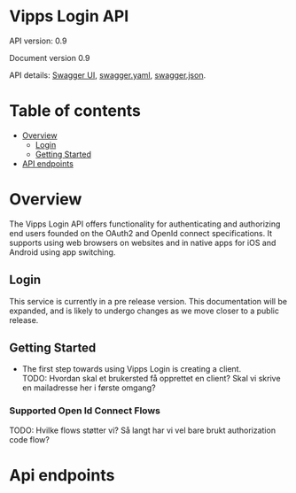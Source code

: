 # Vipps Login API
API version: 0.9

Document version 0.9


API details: [Swagger UI](https://vippsas.github.io/vipps-login-api/#/),
[swagger.yaml](https://raw.githubusercontent.com/vippsas/vipps-login-api/master/docs/swagger.yaml),
[swagger.json](https://raw.githubusercontent.com/vippsas/vipps-login-api/master/docs/swagger.json).


# Table of contents

- [Overview](#overview)
  * [Login](#login)
  * [Getting Started](#getting-started)
- [API endpoints](#api-endpoints)


# Overview
The Vipps Login API offers functionality for authenticating and authorizing end users founded on the OAuth2 and OpenId connect
specifications. It supports using web browsers on websites and in native apps for iOS and Android using app switching. 

## Login
This service is currently in a pre release version. This documentation will be expanded, and is likely to undergo changes 
as we move closer to a public release.  

## Getting Started

* The first step towards using Vipps Login is creating a client.  
TODO: Hvordan skal et brukersted få opprettet en client? Skal vi skrive en mailadresse her i første omgang?



### Supported Open Id Connect Flows
TODO: Hvilke flows støtter vi? Så langt har vi vel bare brukt authorization code flow?


# Api endpoints